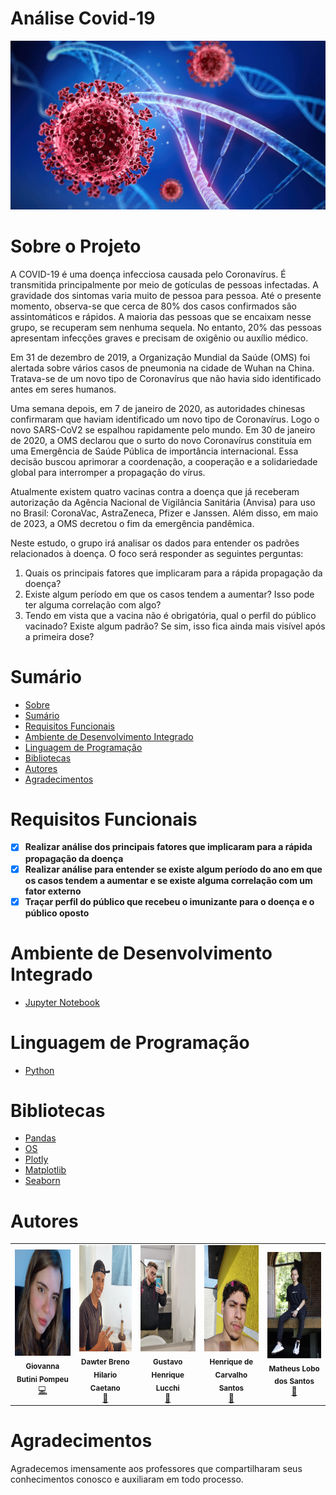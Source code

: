 # Análise Covid-19


![image](docs/covid-19-image.jpg)


# Sobre o Projeto

A COVID-19 é uma doença infecciosa causada pelo Coronavírus. É transmitida principalmente por meio de gotículas de pessoas infectadas. A gravidade dos sintomas varia muito de pessoa para pessoa. Até o presente momento, observa-se que cerca de 80% dos casos confirmados são assintomáticos e rápidos. A maioria das pessoas que se encaixam nesse grupo, se recuperam sem nenhuma sequela. No entanto, 20% das pessoas apresentam infecções graves e precisam de oxigênio ou auxílio médico.

Em 31 de dezembro de 2019, a Organização Mundial da Saúde (OMS) foi alertada sobre vários casos de pneumonia na cidade de Wuhan na China. Tratava-se de um novo tipo de Coronavírus que não havia sido identificado antes em seres humanos.

Uma semana depois, em 7 de janeiro de 2020, as autoridades chinesas confirmaram que haviam identificado um novo tipo de Coronavírus. Logo o novo SARS-CoV2 se espalhou rapidamente pelo mundo. Em 30 de janeiro de 2020, a OMS declarou que o surto do novo Coronavírus constituía em uma Emergência de Saúde Pública de importância internacional. Essa decisão buscou aprimorar a coordenação, a cooperação e a solidariedade global para interromper a propagação do vírus.

Atualmente existem quatro vacinas contra a doença que já receberam autorização da Agência Nacional de Vigilância Sanitária (Anvisa) para uso no Brasil: CoronaVac, AstraZeneca, Pfizer e Janssen. Além disso, em maio de 2023, a OMS decretou o fim da emergência pandêmica.

Neste estudo, o grupo irá analisar os dados para entender os padrões relacionados à doença. O foco será responder as seguintes perguntas:

1. Quais os principais fatores que implicaram para a rápida propagação da doença?
2. Existe algum período em que os casos tendem a aumentar? Isso pode ter alguma correlação com algo?
3. Tendo em vista que a vacina não é obrigatória, qual o perfil do público vacinado? Existe algum padrão? Se sim, isso fica ainda mais visível após a primeira dose?


# Sumário

* [Sobre](#sobre-o-projeto)
* [Sumário](#sumário)
* [Requisitos Funcionais](#requisitos-funcionais)
* [Ambiente de Desenvolvimento Integrado](#ambiente-de-desenvolvimento-integrado)
* [Linguagem de Programação](#linguagem-de-programação)
* [Bibliotecas](#bibliotecas)
* [Autores](#autores)
* [Agradecimentos](#agradecimentos)


# Requisitos Funcionais 

- [x] **Realizar análise dos principais fatores que implicaram para a rápida propagação da doença**
- [x] **Realizar análise para entender se existe algum período do ano em que os casos tendem a aumentar e se existe alguma correlação com um fator externo**
- [x] **Traçar perfil do público que recebeu o imunizante para o doença e o público oposto**

# Ambiente de Desenvolvimento Integrado

- [Jupyter Notebook](https://jupyter.org/)

# Linguagem de Programação

- [Python](https://python.org.br/)

# Bibliotecas

- [Pandas](https://pandas.pydata.org/)
- [OS](https://docs.python.org/pt-br/3/library/os.html)
- [Plotly](https://plotly.com/)
- [Matplotlib](https://matplotlib.org/)
- [Seaborn](https://seaborn.pydata.org/)

# Autores

<table>
  <tbody>
    <tr>
      <td align="center"><a><img src="docs/imagem-giovanna.jpg" width="200px;" height="170px;" alt="Giovanna Butini Pompeu"/><br /><sub><b>Giovanna Butini Pompeu</b></sub></a><br/><a href="https://github.com/testing-library/react-testing-library/commits?author=dnlsandiego" title="Code">💻</a></td>
      <td align="center"><a><img src="docs/imagem-dawter.jpg" width="200px;" height="170px;" alt="Dawter Breno Hilario Caetano"/><br /><sub><b>Dawter Breno Hilario Caetano</b></sub></a><br /><a href="https://github.com/testing-library/react-testing-library/commits?author=audiolion" title="Documentation">📖</a></td>
      <td align="center"><a><img src="docs/imagem-gustavo.jpg" width="200px;" height="170px;" alt="Gustavo Henrique Lucchi Pires"/><br /><sub><b>Gustavo Henrique Lucchi</b></sub></a><br /><a href="https://github.com/testing-library/react-testing-library/commits?author=audiolion" title="Documentation">📖</a></td>
      <td align="center"><a><img src="docs/imagem-henrique.jpg" width="200px;" height="170px;" alt="Henrique de Carvalho Santos"/><br /><sub><b>Henrique de Carvalho Santos</b></sub></a><br /><a href="https://github.com/testing-library/react-testing-library/commits?author=alejandronanez" title="Documentation">📖</a></td>
      <td align="center"><a><img src="docs/imagem-matheus.jpg" width="200px;" height="170px;" alt="Matheus Lobo dos Santos"/><br /><sub><b>Matheus Lobo dos Santos</b></sub></a><br /><a href="https://github.com/testing-library/react-testing-library/commits?author=alejandronanez" title="Documentation">📖</a></td>
    </tr>
  </tbody>
 <table>

# Agradecimentos

Agradecemos imensamente aos professores que compartilharam seus conhecimentos conosco e auxiliaram em todo processo.
